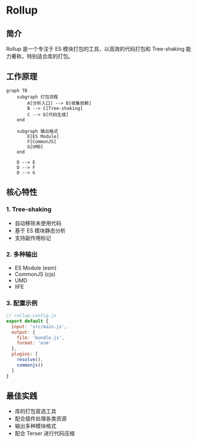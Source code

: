 # Rollup

## 简介

Rollup 是一个专注于 ES 模块打包的工具，以高效的代码打包和 Tree-shaking 能力著称，特别适合库的打包。

## 工作原理

```mermaid
graph TB
    subgraph 打包流程
        A[分析入口] --> B[收集依赖]
        B --> C[Tree-shaking]
        C --> D[代码生成]
    end
    
    subgraph 输出格式
        E[ES Module]
        F[CommonJS]
        G[UMD]
    end
    
    D --> E
    D --> F
    D --> G
```

## 核心特性

### 1. Tree-shaking
- 自动移除未使用代码
- 基于 ES 模块静态分析
- 支持副作用标记

### 2. 多种输出
- ES Module (esm)
- CommonJS (cjs)
- UMD
- IIFE

### 3. 配置示例
```js
// rollup.config.js
export default {
  input: 'src/main.js',
  output: {
    file: 'bundle.js',
    format: 'esm'
  },
  plugins: [
    resolve(),
    commonjs()
  ]
}
```

## 最佳实践

- 库的打包首选工具
- 配合插件处理各类资源
- 输出多种模块格式
- 配合 Terser 进行代码压缩
